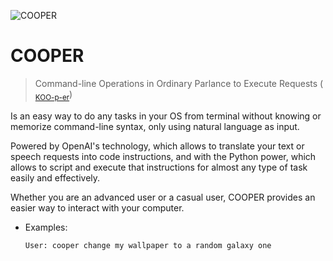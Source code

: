 ![COOPER](https://user-images.githubusercontent.com/14117486/230541016-1114064f-a863-43e3-9ecb-35fd01e9308d.png)


# COOPER   
>Command-line Operations in Ordinary Parlance to Execute Requests (<sub> [KOO-p-er](https://ssl.gstatic.com/dictionary/static/pronunciation/2022-03-02/audio/co/cooper_en_us_1.mp3)</sub>)

Is an easy way to do any tasks in your OS from terminal without knowing or memorize command-line syntax, only using natural language as input.

Powered by OpenAI's technology, which allows to translate your text or speech requests into code instructions, and with the Python power, which allows to script and execute that instructions for almost any type of task easily and effectively.

Whether you are an advanced user or a casual user, COOPER provides an easier way to interact with your computer.


- Examples:

      User: cooper change my wallpaper to a random galaxy one
